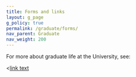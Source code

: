 ```yaml
---
title: Forms and links
layout: g_page
g_policy: true
permalink: /graduate/forms/
nav_parent: Graduate
nav_weight: 200
---
```

<p>For more about graduate life at the University, see:</p>

<[link text](http://www.virginia.edu/graduateguide)</a></p>
